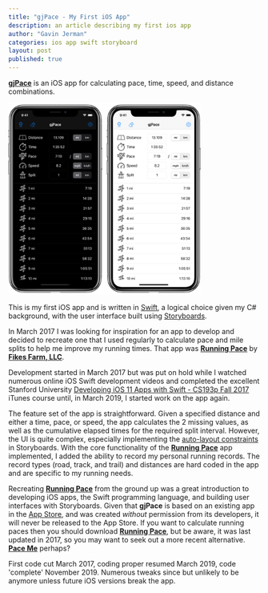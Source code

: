 ```yaml
---
title: "gjPace - My First iOS App"
description: an article describing my first ios app
author: "Gavin Jerman"
categories: ios app swift storyboard
layout: post
published: true
---
```


[**gjPace**](/gjPace) is an iOS app for calculating pace, time, speed, and distance combinations.

<img width="384" src="/images/2021-08-15-gjpace-ios-app-1.png"/>


This is my first iOS app and is written in [Swift](https://swift.org), a logical choice given my C# background, with the user interface built using [Storyboards](https://developer.apple.com/xcode/interface-builder/).

In March 2017 I was looking for inspiration for an app to develop and decided to recreate one that I used regularly to calculate pace and mile splits to help me improve my running times. That app was **[Running Pace](https://apps.apple.com/gb/app/running-pace/id519170773)** by **[Fikes Farm, LLC](http://fikesfarm.com/rp/)**.

Development started in March 2017 but was put on hold while I watched numerous online iOS Swift development videos and completed the excellent Stanford University [Developing iOS 11 Apps with Swift - CS193p Fall 2017](https://itunes.apple.com/in/course/developing-ios-11-apps-with-swift/id1309275316) iTunes course until, in March 2019, I started work on the app again.

The feature set of the app is straightforward. Given a specified distance and either a time, pace, or speed, the app calculates the 2 missing values, as well as the cumulative elapsed times for the required split interval. However, the UI is quite complex, especially implementing the [auto-layout constraints](https://developer.apple.com/library/archive/documentation/UserExperience/Conceptual/AutolayoutPG/index.html) in Storyboards. With the core functionality of the **[Running Pace](https://apps.apple.com/gb/app/running-pace/id519170773)** app implemented, I added the ability to record my personal running records. The record types (road, track, and trail) and distances are hard coded in the app and are specific to my running needs.

Recreating **[Running Pace](https://apps.apple.com/gb/app/running-pace/id519170773)** from the ground up was a great introduction to developing iOS apps, the Swift programming language, and building user interfaces with Storyboards. Given that **gjPace** is based on an existing app in the [App Store](https://www.apple.com/uk/app-store/), and was created *without* permission from its developers, it will never be released to the App Store. If you want to calculate running paces then you should download **[Running Pace](https://apps.apple.com/gb/app/running-pace/id519170773)**, but be aware, it was last updated in 2017, so you may want to seek out a more recent alternative. **[Pace Me](https://apps.apple.com/gb/app/pace-me-running-calculator/id1166223979)** perhaps?

First code cut March 2017, coding proper resumed March 2019, code 'complete' November 2019. Numerous tweaks since but unlikely to be anymore unless future iOS versions break the app.
